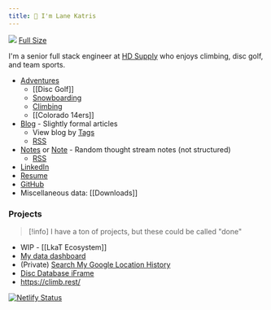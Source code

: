 ```yaml
---
title: 👋 I'm Lane Katris
---
```

![](https://ik.imagekit.io/lkat/tr:q-20/grays-peak-resized-1_Jn1kTLuiK?updatedAt=1658256628477)
[Full Size](https://ik.imagekit.io/lkat/grays-peak-resized-1_Jn1kTLuiK?updatedAt=1658256628477)

I'm a senior full stack engineer at [HD Supply](https://www.linkedin.com/company/hd-supply/) who enjoys climbing, disc golf, and team sports.

- [Adventures](tags/adventure)
	- [[Disc Golf]]
	- [Snowboarding](tags/snowboarding)
	- [Climbing](tags/climb)
	- [[Colorado 14ers]]
- [Blog](Blog) - Slightly formal articles 
	- View blog by [Tags](tags)
	- [RSS](https://www.lanekatris.com/index.xml)
- [Notes](https://memos.lkat.io/) or [Note](https://memo.lkat.io/) - Random thought stream notes (not structured)
	- [RSS](https://memos.lkat.io/u/Lane/rss.xml)
- [LinkedIn](https://www.linkedin.com/in/lane-katris-80610a44/)
- [Resume](https://gitconnected.com/lanekatris)
- [GitHub](https://github.com/lanekatris)
- Miscellaneous data: [[Downloads]]

### Projects

> [!info] I have a ton of projects, but these could be called "done"

- WIP - [[LkaT Ecosystem]]
- [My data dashboard](https://loonison.com/)
- (Private) [Search My Google Location History](https://loonison.com/location-history)
- [Disc Database iFrame](https://loonison.com/discs)
- https://climb.rest/

[![Netlify Status](https://api.netlify.com/api/v1/badges/bea7f86c-75aa-4540-b941-273d0f244c3c/deploy-status)](https://app.netlify.com/sites/lanekatris/deploys)
